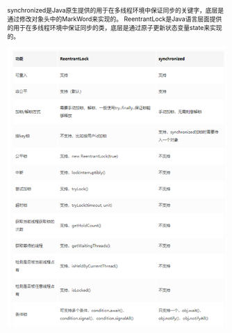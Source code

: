 synchronized是Java原生提供的用于在多线程环境中保证同步的关键字，底层是通过修改对象头中的MarkWord来实现的。
ReentrantLock是Java语言层面提供的用于在多线程环境中保证同步的类，底层是通过原子更新状态变量state来实现的。

![](
  ./reen-synch.jpg)
